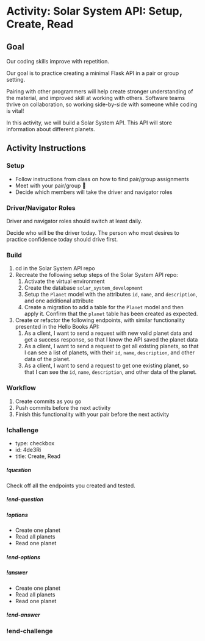 # Activity: Solar System API: Setup, Create, Read

## Goal

Our coding skills improve with repetition.

Our goal is to practice creating a minimal Flask API in a pair or group setting.

Pairing with other programmers will help create stronger understanding of the material, and improved skill at working with others. Software teams thrive on collaboration, so working side-by-side with someone while coding is vital!

In this activity, we will build a Solar System API. This API will store information about different planets.

## Activity Instructions

### Setup

- Follow instructions from class on how to find pair/group assignments
- Meet with your pair/group 👋
- Decide which members will take the driver and navigator roles

### Driver/Navigator Roles

Driver and navigator roles should switch at least daily.

Decide who will be the driver today. The person who most desires to practice confidence today should drive first.

### Build

1. cd in the Solar System API repo
1. Recreate the following setup steps of the Solar System API repo:
   1. Activate the virtual environment
   1. Create the database `solar_system_development`
   1. Setup the `Planet` model with the attributes `id`, `name`, and `description`, and one additional attribute
   1. Create a migration to add a table for the `Planet` model and then apply it. Confirm that the `planet` table has been created as expected.
1. Create or refactor the following endpoints, with similar functionality presented in the Hello Books API:
   1. As a client, I want to send a request with new valid planet data and get a success response, so that I know the API saved the planet data
   1. As a client, I want to send a request to get all existing planets, so that I can see a list of planets, with their `id`, `name`, `description`, and other data of the planet.
   1. As a client, I want to send a request to get one existing planet, so that I can see the `id`, `name`, `description`, and other data of the planet.

### Workflow

1. Create commits as you go
1. Push commits before the next activity
1. Finish this functionality with your pair before the next activity

<!-- prettier-ignore-start -->
### !challenge
* type: checkbox
* id: 4de3Ri
* title: Create, Read
##### !question

Check off all the endpoints you created and tested.

##### !end-question
##### !options

* Create one planet
* Read all planets
* Read one planet

##### !end-options
##### !answer

* Create one planet
* Read all planets
* Read one planet

##### !end-answer
### !end-challenge
<!-- prettier-ignore-end -->

